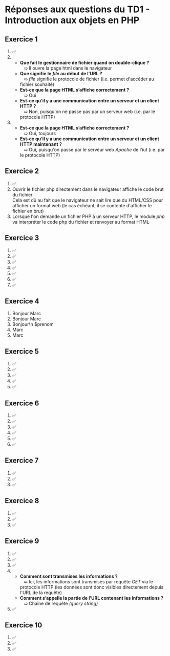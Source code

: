 # Réponses aux questions du TD1 - Introduction aux objets en PHP

## Exercice 1
1. ✅
2. - **Que fait le gestionnaire de fichier quand on double-clique ?**
    <br>   ➯ Il ouvre la page html dans le navigateur
   - **Que signifie le _file_ au début de l’URL ?**
    <br>   ➯ _file_ signifie le protocole de fichier (i.e. permet d'accéder au fichier souhaité)
   - **Est-ce que la page HTML s’affiche correctement ?**
    <br>   ➯ Oui
   - **Est-ce qu’il y a une communication entre un serveur et un client HTTP ?**
    <br>   ➯ Non, puisqu'on ne passe pas par un serveur web (i.e. par le protocole HTTP)
3. - **Est-ce que la page HTML s’affiche correctement ?**
    <br>   ➯ Oui, toujours
   - **Est-ce qu’il y a une communication entre un serveur et un client HTTP maintenant ?**
    <br>   ➯ Oui, puisqu'on passe par le serveur web _Apache_ de l'iut (i.e. par le protocole HTTP)

## Exercice 2
1. ✅
2. Ouvrir le fichier php directement dans le navigateur affiche le code brut du fichier<br>
   Cela est dû au fait que le navigateur ne sait lire que du HTML/CSS pour afficher un format web (le cas échéant, il se contente d'afficher le fichier en brut)
3. Lorsque l'on demande un fichier PHP à un serveur HTTP, le module _php_ va interpréter le code php du fichier et renvoyer au format HTML

## Exercice 3
1. ✅
2. ✅
3. ✅
4. ✅
5. ✅
6. ✅
7. ✅

## Exercice 4
1. Bonjour Marc
2. Bonjour Marc
3. Bonjour\n $prenom
4. Marc
5. Marc

## Exercice 5
1. ✅
2. ✅
3. ✅
4. ✅
5. ✅

## Exercice 6
1. ✅
2. ✅
3. ✅
4. ✅
5. ✅
6. ✅

## Exercice 7
1. ✅
2. ✅
3. ✅

## Exercice 8
1. ✅
2. ✅
3. ✅

## Exercice 9
1. ✅
2. ✅
3. ✅
4. - **Comment sont transmises les informations ?**
     <br>   ➯ Ici, les informations sont transmises par requête _GET_ via le protocole HTTP (les données sont donc visibles directement depuis l'URL de la requête)
   - **Comment s’appelle la partie de l’URL contenant les informations ?**
     <br>   ➯ Chaîne de requête _(query string)_
5. ✅

## Exercice 10
1. ✅
2. ✅
3. ✅
